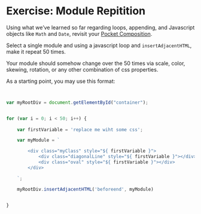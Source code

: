 # Exercise: Module Repitition

Using what we&rsquo;ve learned so far regarding loops, appending, and Javascript objects like `Math` and `Date`, revisit your [Pocket Composition](/assignments/pocket). 

Select a single module and using a javascript loop and `insertAdjacentHTML`, make it repeat 50 times.

Your module should somehow change over the 50 times via scale, color, skewing, rotation, or any other combination of css properties.

As a starting point, you may use this format:

```javascript


var myRootDiv = document.getElementById("container");


for (var i = 0; i < 50; i++) {
	
	var firstVariable = 'replace me wiht some css';

	var myModule = `

		<div class="myClass" style="${ firstVariable }">
			<div class="diagonalLine" style="${ firstVariable }"></div>
			<div class="oval" style="${ firstVariable }"></div>
		</div>

	`;

	myRootDiv.insertAdjacentHTML('beforeend', myModule)


}






```